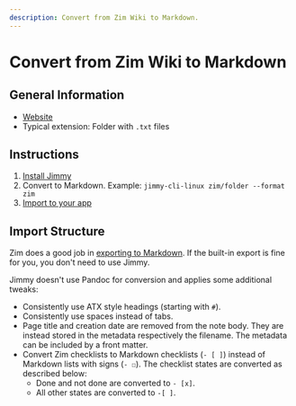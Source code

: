 ```yaml
---
description: Convert from Zim Wiki to Markdown.
---
```


# Convert from Zim Wiki to Markdown

## General Information

- [Website](https://zim-wiki.org/)
- Typical extension: Folder with `.txt` files

## Instructions

1. [Install Jimmy](../index.md#installation)
2. Convert to Markdown. Example: `jimmy-cli-linux zim/folder --format zim`
3. [Import to your app](../import_instructions.md)

## Import Structure

Zim does a good job in [exporting to Markdown](https://zim-wiki.org/manual/Help/Export.html). If the built-in export is fine for you, you don't need to use Jimmy.

Jimmy doesn't use Pandoc for conversion and applies some additional tweaks:

- Consistently use ATX style headings (starting with `#`).
- Consistently use spaces instead of tabs.
- Page title and creation date are removed from the note body. They are instead stored in the metadata respectively the filename. The metadata can be included by a front matter.
- Convert Zim checklists to Markdown checklists (`- [ ]`) instead of Markdown lists with signs (`- ☐`). The checklist states are converted as described below:
    - Done and not done are converted to `- [x]`.
    - All other states are converted to `-[ ]`.
